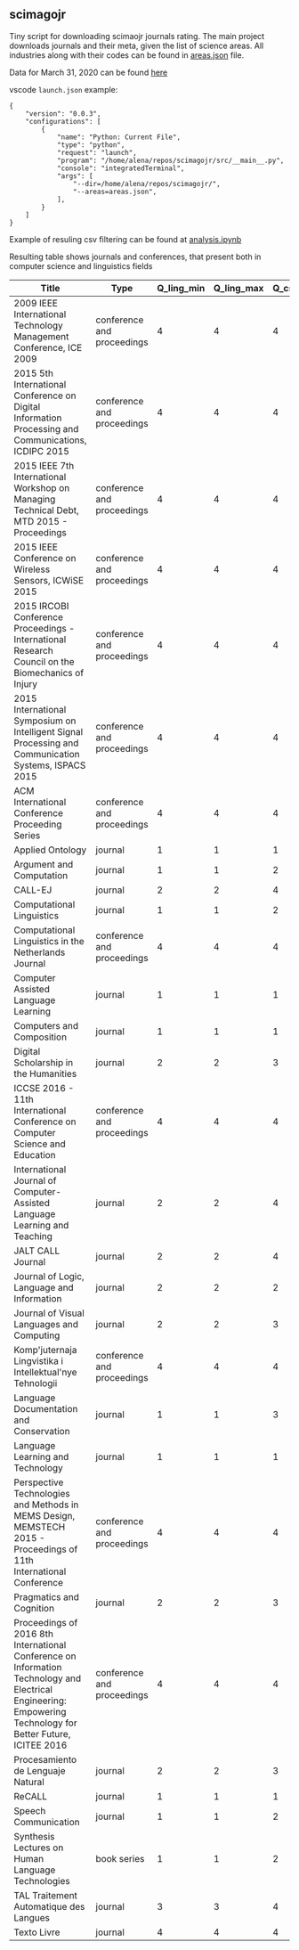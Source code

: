 ## scimagojr

Tiny script for downloading scimaojr journals rating. The main project downloads journals and their meta, given the list of science areas. 
All industries along with their codes can be found in [areas.json](https://github.com/karpovilia/scimagojr/blob/master/areas.json) file.

Data for March 31, 2020 can be found [here](https://dl.dropbox.com/s/06ni77wvrhukth3/scimagojr_full_2020-03-31.csv)

vscode `launch.json` example:
```
{
    "version": "0.0.3",
    "configurations": [
        {
            "name": "Python: Current File",
            "type": "python",
            "request": "launch",
            "program": "/home/alena/repos/scimagojr/src/__main__.py",
            "console": "integratedTerminal",
            "args": [
                "--dir=/home/alena/repos/scimagojr/",
                "--areas=areas.json",
            ],
        }
    ]
}
```

Example of resuling csv filtering can be found at [analysis.ipynb](https://github.com/karpovilia/scimagojr/blob/master/analysis.ipynb)

Resulting table shows journals and conferences, that present both in computer science and linguistics fields

| Title |  Type | Q_ling_min | Q_ling_max | Q_cs_min | Q_cs_max |
| --- |  - | - | - |  ---------- | ---------- |
|2009 IEEE International Technology Management Conference, ICE 2009|conference and proceedings|4|4|4|4|
|2015 5th International Conference on Digital Information Processing and Communications, ICDIPC 2015|conference and proceedings|4|4|4|4|
|2015 IEEE 7th International Workshop on Managing Technical Debt, MTD 2015 - Proceedings|conference and proceedings|4|4|4|4|
|2015 IEEE Conference on Wireless Sensors, ICWiSE 2015|conference and proceedings|4|4|4|4|
|2015 IRCOBI Conference Proceedings - International Research Council on the Biomechanics of Injury|conference and proceedings|4|4|4|4|
|2015 International Symposium on Intelligent Signal Processing and Communication Systems, ISPACS 2015|conference and proceedings|4|4|4|4|
|ACM International Conference Proceeding Series|conference and proceedings|4|4|4|4|
|Applied Ontology|journal|1|1|1|1|
|Argument and Computation|journal|1|1|2|2|
|CALL-EJ|journal|2|2|4|4|
|Computational Linguistics|journal|1|1|2|2|
|Computational Linguistics in the Netherlands Journal|conference and proceedings|4|4|4|4|
|Computer Assisted Language Learning|journal|1|1|1|1|
|Computers and Composition|journal|1|1|1|1|
|Digital Scholarship in the Humanities|journal|2|2|3|3|
|ICCSE 2016 - 11th International Conference on Computer Science and Education|conference and proceedings|4|4|4|4|
|International Journal of Computer-Assisted Language Learning and Teaching|journal|2|2|4|4|
|JALT CALL Journal|journal|2|2|4|4|
|Journal of Logic, Language and Information|journal|2|2|2|2|
|Journal of Visual Languages and Computing|journal|2|2|3|3|
|Komp'juternaja Lingvistika i Intellektual'nye Tehnologii|conference and proceedings|4|4|4|4|
|Language Documentation and Conservation|journal|1|1|3|3|
|Language Learning and Technology|journal|1|1|1|1|
|Perspective Technologies and Methods in MEMS Design, MEMSTECH 2015 - Proceedings of 11th International Conference|conference and proceedings|4|4|4|4|
|Pragmatics and Cognition|journal|2|2|3|3|
|Proceedings of 2016 8th International Conference on Information Technology and Electrical Engineering: Empowering Technology for Better Future, ICITEE 2016|conference and proceedings|4|4|4|4|
|Procesamiento de Lenguaje Natural|journal|2|2|3|3|
|ReCALL|journal|1|1|1|1|
|Speech Communication|journal|1|1|2|2|
|Synthesis Lectures on Human Language Technologies|book series|1|1|2|2|
|TAL Traitement Automatique des Langues|journal|3|3|4|4|
|Texto Livre|journal|4|4|4|4|
